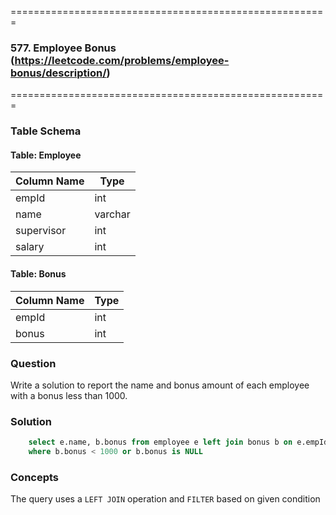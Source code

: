 =======================================================
### 577. Employee Bonus (https://leetcode.com/problems/employee-bonus/description/)
=======================================================


### Table Schema

#### Table: Employee  

| Column Name | Type    |  
|------------|---------|  
| empId      | int     |  
| name       | varchar |  
| supervisor | int     |  
| salary     | int     |  

#### Table: Bonus  

| Column Name | Type |  
|------------|------|  
| empId      | int  |  
| bonus      | int  |  


### Question

Write a solution to report the name and bonus amount of each employee with a bonus less than 1000.

### Solution

```sql
    select e.name, b.bonus from employee e left join bonus b on e.empId = b.empId
    where b.bonus < 1000 or b.bonus is NULL
```

### Concepts

The query uses a `LEFT JOIN` operation and `FILTER` based on given condition

